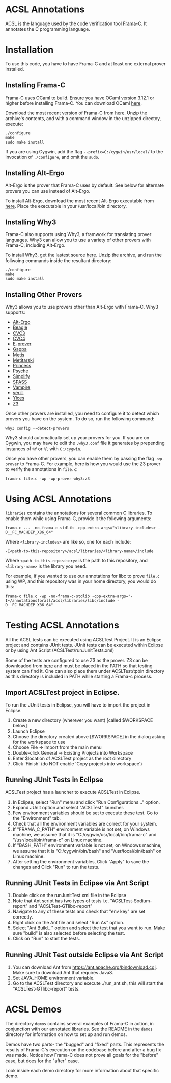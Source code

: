# ACSL Annotations

ACSL is the language used by the code verification tool [Frama-C](http://frama-c.com/). It annotates the C programming language.

# Installation

To use this code, you have to have Frama-C and at least one external prover installed.

## Installing Frama-C

Frama-C uses OCaml to build. Ensure you have OCaml version 3.12.1 or higher before installing Frama-C. You can download OCaml [here](https://ocaml.org/docs/install.html).

Download the most recent version of Frama-C from [here](http://frama-c.com/download.html). Unzip the archive's contents, and with a command window in the unzipped directoy, execute:

```
./configure
make
sudo make install
```

If you are using Cygwin, add the flag `--prefix=C:/cygwin/usr/local/` to the invocation of `./configure`, and omit the `sudo`.

## Installing Alt-Ergo

Alt-Ergo is the prover that Frama-C uses by default. See below for alternate provers you can use instead of Alt-Ergo.

To install Alt-Ergo, download the most recent Alt-Ergo executable from [here](https://alt-ergo.ocamlpro.com/index.php#releases). Place the executable in your /usr/local/bin directory.

## Installing Why3

Frama-C also supports using Why3, a framwork for translating prover languages. Why3 can allow you to use a variety of other provers with Frama-C, including Alt-Ergo.

To install Why3, get the lastest source [here](http://why3.lri.fr/#download). Unzip the archive, and run the follwoing commands inside the resultant directory:

```
./configure
make
sudo make install
```

## Installing Other Provers

Why3 allows you to use provers other than Alt-Ergo with Frama-C. Why3 supports:

* [Alt-Ergo](http://alt-ergo.ocamlpro.com/)
* [Beagle](https://bitbucket.org/peba123/beagle)
* [CVC3](http://www.cs.nyu.edu/acsys/cvc3/)
* [CVC4](http://cvc4.cs.nyu.edu/web/)
* [E-prover](http://www4.informatik.tu-muenchen.de/~schulz/E/E.html)
* [Gappa](http://gappa.gforge.inria.fr/)
* [Metis](http://www.gilith.com/software/metis/)
* [Metitarski](http://www.cl.cam.ac.uk/~lp15/papers/Arith/)
* [Princess](http://www.philipp.ruemmer.org/princess.shtml)
* [Psyche](http://www.lix.polytechnique.fr/~lengrand/Psyche/)
* [Simplify](http://kindsoftware.com/products/opensource/Simplify/)
* [SPASS](http://www.spass-prover.org/)
* [Vampire](http://www.vprover.org/)
* [veriT](http://www.verit-solver.org/)
* [Yices](http://yices.csl.sri.com/)
* [Z3](https://github.com/Z3Prover/z3)

Once other provers are installed, you need to configure it to detect which provers you have on the system. To do so, run the following command:

```
why3 config --detect-provers
```

Why3 should automatically set up your provers for you. If you are on Cygwin, you may have to edit the `.why3.conf` file it generates by prepending instances of `%f` or `%l` with `C:/cygwin`.

Once you have other provers, you can enable them by passing the flag `-wp-prover` to Frama-C. For example, here is how you would use the Z3 prover to verify the annotations in `file.c`:

```
frama-c file.c -wp -wp-prover why3:z3
```

# Using ACSL Annotations

`libraries` contains the annotations for several common C libraries. To enable them while using Frama-C, provide it the following arguments:

```
frama-c ... -no-frama-c-stdlib -cpp-extra-args="<library-includes> -D__FC_MACHDEP_X86_64"
```

Where `<library-includes>` are like so, one for each include:

```
-I<path-to-this-repository>/acsl/libraries/<library-name>/include
```

Where `<path-to-this-repository>` is the path to this repository, and `<library-name>` is the library you need.

For example, if you wanted to use our annotations for libc to prove `file.c` using WP, and this repository was in your home directory, you would do this:

```
frama-c file.c -wp -no-frama-c-stdlib -cpp-extra-args="-I~/annotationsforall/acsl/libraries/libc/include -D__FC_MACHDEP_X86_64"
```

# Testing ACSL Annotations
All the ACSL tests can be executed using ACSLTest Project. It is an Eclipse project and contains JUnit tests. JUnit tests can be executed within Eclipse or by using Ant Script (ACSLTest/runJunitTests.xml)

Some of the tests are configured to use Z3 as the prover. Z3 can be downloaded from [here](https://github.com/Z3Prover/z3/releases) and must be placed in the PATH so that testing system can find it. One can also place them under ACSLTest/tpbin directory as this directory is included in PATH while starting a Frama-c process.

## Import ACSLTest project in Eclipse.
To run the JUnit tests in Eclipse, you will have to import the project in Eclipse. 

1.  Create a new directory (wherever you want) [called $WORKSPACE below] 
2.  Launch Eclipse 
3.  Choose the directory created above [$WORKSPACE] in the dialog asking for the workspace to use 
4.  Choose File -> Import from the main menu 
5.  Double-click General -> Existing Projects into Workspace
6.  Enter $location of ACSLTest project as the root directory
7.  Click 'Finish' (do NOT enable 'Copy projects into workspace') 

## Running JUnit Tests in Eclipse
ACSLTest project has a launcher to execute ACSLTest in Eclipse.

1. In Eclipse, select "Run" menu and click "Run Configurations..." option.
2. Expand JUnit option and select "ACSLTest" launcher.
3. Few environment variables should be set to execute these test. Go to the "Environment" tab.
4. Check that all the environment variables are correct for your system. 
5. If "FRAMA_C_PATH" environment variable is not set, on Windows machine, we assume that it is "C:/cygwin/usr/local/bin/frama-c" and "/usr/local/bin/frama-c" on Linux machine.
6. If "BASH_PATH" environment variable is not set, on Windows machine, we assume that it is "C:/cygwin/bin/bash" and "/usr/local/bin/bash" on Linux machine.
7. After setting the environment variables, Click "Apply" to save the changes and Click "Run" to run the tests.

## Running JUnit Tests in Eclipse via Ant Script
1. Double click on the runJunitTest.xml file in the Eclipse
2. Note that Ant script has two types of tests i.e. "ACSLTest-Sodium-report" and "ACSLTest-GTlibc-report"
3. Navigate to any of these tests and check that "env key" are set correctly.
4. Right click on the Ant file and select "Run As" option. 
5. Select "Ant Build..." option and select the test that you want to run. Make sure "build" is also selected before selecting the test.
6. Click on "Run" to start the tests.

## Running JUnit Test outside Eclipse via Ant Script
1. You can download Ant from https://ant.apache.org/bindownload.cgi. Make sure to download Ant that requires Java8.
2. Set JAVA_HOME environment variable. 
3. Go to the ACSLTest directory and execute ./run_ant.sh, this will start the "ACSLTest-GTlibc-report" tests.

# ACSL Demos

The directory `demos` contains several examples of Frama-C in action, in conjunction with our annotated libraries. See the README in the `demos` directory for information on how to set up and run demos.

Demos have two parts- the "bugged" and "fixed" parts. This represents the results of Frama-C's execution on the codebase before and after a bug fix was made. Notice how Frama-C does not prove all goals for the "before" case, but does for the "after" case.

Look inside each demo directory for more information about that specific demo.
